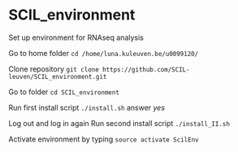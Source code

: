 # SCIL_environment
Set up environment for RNAseq analysis

Go to home folder
`cd /home/luna.kuleuven.be/u0099120/`

Clone repository
`git clone https://github.com/SCIL-leuven/SCIL_environment.git`

Go to folder
`cd SCIL_environment`

Run first install script
`./install.sh`
answer *yes*

Log out and log in again
Run second install script
`./install_II.sh`

Activate environment by typing
`source activate ScilEnv`
